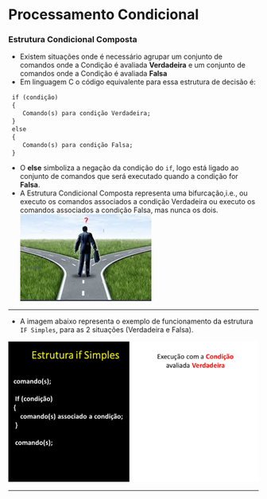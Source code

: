 # Processamento Condicional

### Estrutura Condicional Composta

+ Existem situações onde é necessário agrupar um conjunto de comandos onde a Condição é avaliada **Verdadeira** e um conjunto de comandos onde a Condição é avaliada **Falsa**
+ Em linguagem C o código equivalente para essa estrutura de decisão é:
```
 if (condição)
 {
    Comando(s) para condição Verdadeira;
 }
 else
 {
    Comando(s) para condição Falsa;
 }
 ```
 + O **else** simboliza a negação da condição do ```if```, logo está ligado ao conjunto de comandos que será executado quando a condição for **Falsa**.
 + A Estrutura Condicional Composta representa uma bifurcação,i.e., ou executo os comandos associados a condição Verdadeira ou executo os comandos associados a condição Falsa, mas nunca os dois.
![bifurcacao](/markdowns/bifurcação.png)
---
+ A imagem abaixo representa o exemplo de funcionamento da estrutura ```IF Simples```, para as 2 situações (Verdadeira e Falsa).

![programa](/markdowns/gif_IF_Simples.gif)

---
